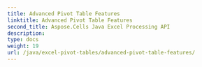 ```yaml
---
title: Advanced Pivot Table Features
linktitle: Advanced Pivot Table Features
second_title: Aspose.Cells Java Excel Processing API
description: 
type: docs
weight: 19
url: /java/excel-pivot-tables/advanced-pivot-table-features/
---
```

